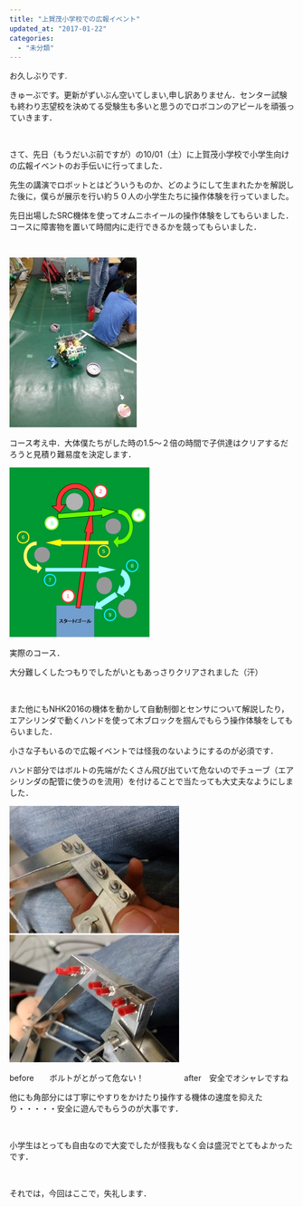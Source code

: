 ```yaml
---
title: "上賀茂小学校での広報イベント"
updated_at: "2017-01-22"
categories: 
  - "未分類"
---
```


お久しぶりです.

きゅーぶです。更新がずいぶん空いてしまい,申し訳ありません．センター試験も終わり志望校を決めてる受験生も多いと思うのでロボコンのアピールを頑張っていきます．

 

さて、先日（もうだいぶ前ですが）の10/01（土）に上賀茂小学校で小学生向けの広報イベントのお手伝いに行ってました．

先生の講演でロボットとはどういうものか、どのようにして生まれたかを解説した後に，僕らが展示を行い約５０人の小学生たちに操作体験を行っていました。

先日出場したSRC機体を使ってオムニホイールの操作体験をしてもらいました．コースに障害物を置いて時間内に走行できるかを競ってもらいました．

 

[![img_20160930_211126](images/IMG_20160930_211126-e1485077289166-225x300.jpg)](http://www.fortefibre.net/blog/wp-content/uploads/2017/01/IMG_20160930_211126.jpg)

コース考え中．大体僕たちがした時の1.5～２倍の時間で子供達はクリアするだろうと見積り難易度を決定します．

[![ko-su](images/ko-su-248x300.png)](http://www.fortefibre.net/blog/wp-content/uploads/2017/01/ko-su.png)

実際のコース．

大分難しくしたつもりでしたがいともあっさりクリアされました（汗）

 

また他にもNHK2016の機体を動かして自動制御とセンサについて解説したり，エアシリンダで動くハンドを使って木ブロックを掴んでもらう操作体験をしてもらいました．

小さな子もいるので広報イベントでは怪我のないようにするのが必須です．

ハンド部分ではボルトの先端がたくさん飛び出ていて危ないのでチューブ（エアシリンダの配管に使うのを流用）を付けることで当たっても大丈夫なようにしました．

[![img_20160929_210724](images/IMG_20160929_210724-300x225.jpg)](http://www.fortefibre.net/blog/wp-content/uploads/2017/01/IMG_20160929_210724.jpg)[![img_20160929_210848](images/IMG_20160929_210848-300x225.jpg)](http://www.fortefibre.net/blog/wp-content/uploads/2017/01/IMG_20160929_210848.jpg)

before       ボルトがとがって危ない！                  after　安全でオシャレですね

他にも角部分には丁寧にやすりをかけたり操作する機体の速度を抑えたり・・・・・安全に遊んでもらうのが大事です．

 

小学生はとっても自由なので大変でしたが怪我もなく会は盛況でとてもよかったです．

 

それでは，今回はここで，失礼します．

